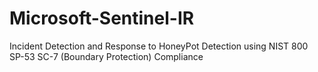# Microsoft-Sentinel-IR
Incident Detection and Response to HoneyPot Detection using NIST 800 SP-53 SC-7 (Boundary Protection) Compliance 
